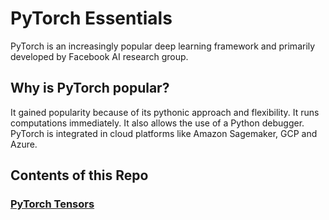 # PyTorch Essentials
PyTorch is an increasingly popular deep learning framework and primarily developed by Facebook AI research group.

## Why is PyTorch popular?
It gained popularity because of its pythonic approach and flexibility. It runs computations immediately. It also allows the use of a Python debugger. PyTorch is integrated in cloud platforms like Amazon Sagemaker, GCP and Azure. 

## Contents of this Repo
### [PyTorch Tensors](PyTorch_Tensors.ipynb)


